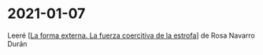 # 2021-01-07

Leeré [[La forma externa. La fuerza coercitiva de la estrofa]] de Rosa Navarro Durán

[//begin]: # "Autogenerated link references for markdown compatibility"
[La forma externa. La fuerza coercitiva de la estrofa]: la-forma-externa-la-fuerza-coercitiva-de-la-estrofa "La Forma Externa. La Fuerza Coercitiva De La Estrofa"
[//end]: # "Autogenerated link references"